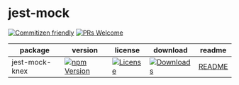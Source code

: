 # jest-mock

[![Commitizen friendly](https://img.shields.io/badge/commitizen-friendly-brightgreen.svg?style=flat-square)](http://commitizen.github.io/cz-cli/)
[![PRs Welcome](https://img.shields.io/badge/PRs-welcome-brightgreen.svg?style=flat-square)](http://makeapullrequest.com)

| package | version | license | download | readme |
|---------|---------|---------|----------|--------|
| jest-mock-knex | [![npm Version](https://img.shields.io/npm/v/jest-mock-knex.svg?style=flat-square)](https://www.npmjs.com/package/jest-mock-knex) | [![License](https://img.shields.io/npm/l/jest-mock-knex.svg?style=flat-square)](https://www.npmjs.com/package/jest-mock-knex) | [![Downloads](https://img.shields.io/npm/dm/jest-mock-knex.svg?style=flat-square)](https://npm-stat.com/charts.html?package=jest-mock-knex) | [README](./packages/jest-mock-knex) |
